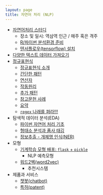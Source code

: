 ```yaml
---
layout: page
title: 자연어 처리 (NLP)
---
```


- [자연어처리 스터디](https://etherpad.net/p/nlp-study)
    - 장소 및 일시: 역삼역 인근 / 매주 혹은 격주 
    - [R/파이썬 분석환경 준비](nlp-toolchain.html)
    - [텐서플로우(tensorflow) 설치](nlp-tensorflow-install.html)
- [다양한 텍스트 데이터 가져오기](regex-import-text.html)
- [정규표현식](regex-index.html)
    - [정규표현식 소개](regex-intro.html)
    - [간단한 패턴](regex-simple-pattern.html)
    - [연산자](regex-operators.html)
    - [작동원리](regex-under-the-hood.html)
    - [추가 패턴](regex-more-pattern.html)
    - [참고문헌 사례](regex-last-wrinkle.html)
    - [요약](regex-wrapup.html)
    - [`regex` 나래를 펴라!!!](regex-ai-nlp.html)
- 탐색적 데이터 분석(EDA)
    - [파이썬 자연어 처리 기초](nlp-python-basic.html)
    - [형태소 분석과 품사 태깅](nlp-pos-tagging.html)
    - [정보추출 - 개체명 인식(NER)](nlp-ner-python.html)
- 모형
    - [기계학습 모형 배포: `flask` + `pickle`](nlp-ml-deployment.html) 
        - NLP 예측모형 
    - [워드2벡(word2vec)](nlp-word2vec-python.html)
        - 추천시스템
- 제품과 서비스
    - [챗봇(chatbot)](nlp-chatbot.html)
    - [특허(patent)](nlp-patent.html)
